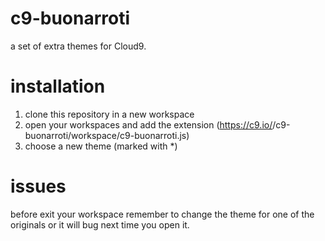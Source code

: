 c9-buonarroti
=============

a set of extra themes for Cloud9.

installation
============

1. clone this repository in a new workspace
2. open your workspaces and add the extension (https://c9.io/<your username>/c9-buonarroti/workspace/c9-buonarroti.js)
3. choose a new theme (marked with *)

issues
======

before exit your workspace remember to change the theme for one of the originals or it will bug next time you open it.